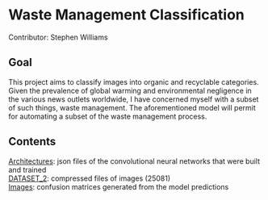 # Waste Management Classification

Contributor: Stephen Williams

## Goal 
This project aims to classify images into organic and recyclable categories.  Given the prevalence of global warming and environmental negligence in the various news outlets worldwide, I have concerned myself with a subset of such things, waste management.  The aforementioned model will permit for automating a subset of the waste management process.

## Contents 
[Architectures](https://github.com/smw150430/Waste-Management-Classification/tree/master/Architectures): json files of the convolutional neural networks that were built and trained  
[DATASET_2](https://github.com/smw150430/Waste-Management-Classification/tree/master/DATASET_2): compressed files of images (25081)  
[Images](https://github.com/smw150430/Waste-Management-Classification/tree/master/Images): confusion matrices generated from the model predictions  